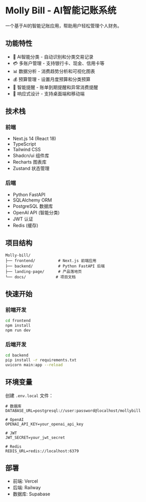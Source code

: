 # Molly Bill - AI智能记账系统

一个基于AI的智能记账应用，帮助用户轻松管理个人财务。

## 功能特性

- 🤖 AI智能分类 - 自动识别和分类交易记录
- 💳 多账户管理 - 支持银行卡、现金、信用卡等
- 📊 数据分析 - 消费趋势分析和可视化图表
- 💰 预算管理 - 设置月度预算和分类预算
- 🔔 智能提醒 - 账单到期提醒和异常消费提醒
- 📱 响应式设计 - 支持桌面端和移动端

## 技术栈

### 前端
- Next.js 14 (React 18)
- TypeScript
- Tailwind CSS
- Shadcn/ui 组件库
- Recharts 图表库
- Zustand 状态管理

### 后端
- Python FastAPI
- SQLAlchemy ORM
- PostgreSQL 数据库
- OpenAI API (智能分类)
- JWT 认证
- Redis (缓存)

## 项目结构

```
Molly-bill/
├── frontend/          # Next.js 前端应用
├── backend/           # Python FastAPI 后端
├── landing-page/      # 产品落地页
└── docs/             # 项目文档
```

## 快速开始

### 前端开发
```bash
cd frontend
npm install
npm run dev
```

### 后端开发
```bash
cd backend
pip install -r requirements.txt
uvicorn main:app --reload
```

## 环境变量

创建 `.env.local` 文件：

```env
# 数据库
DATABASE_URL=postgresql://user:password@localhost/mollybill

# OpenAI
OPENAI_API_KEY=your_openai_api_key

# JWT
JWT_SECRET=your_jwt_secret

# Redis
REDIS_URL=redis://localhost:6379
```

## 部署

- 前端: Vercel
- 后端: Railway
- 数据库: Supabase 